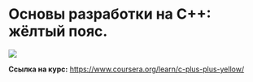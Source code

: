 # Основы разработки на C++: жёлтый пояс.

![](https://pp.userapi.com/c840728/v840728697/4605f/bPSrUFmQuKY.jpg?ava=1)

**Ссылка на курс:** https://www.coursera.org/learn/c-plus-plus-yellow/
